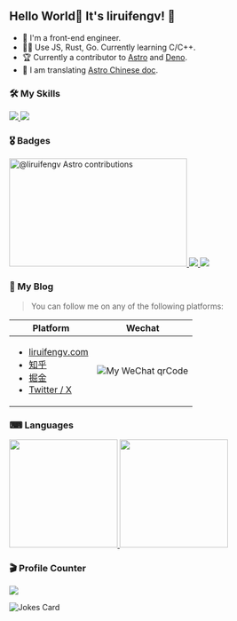 ## Hello World🎉 It's liruifengv! 👋

- 👨 I'm a front-end engineer.
- 👨‍💻 Use JS, Rust, Go. Currently learning C/C++.
- 🏆 Currently a contributor to [Astro](https://github.com/withastro) and [Deno](https://github.com/denoland). 
- 🚀 I am translating [Astro Chinese doc](https://docs.astro.build/zh-cn/getting-started/).

### 🛠 My Skills

<a href="https://sayhub.me#gh-light-mode-only">
  <img src="https://skillicons.dev/icons?i=html,css,js,ts,rust,go,c,deno,nodejs,react,vue,astro,svelte,nextjs,tauri,electron,express,actix,tailwind,vite,webpack,rollupjs,git,linux,md,vim,vscode,postgres,nginx,github&theme=light" />
</a>

<a href="https://sayhub.me#gh-dark-mode-only">
  <img src="https://skillicons.dev/icons?i=html,css,js,ts,rust,go,c,deno,nodejs,react,vue,astro,svelte,nextjs,tauri,electron,express,actix,tailwind,vite,webpack,rollupjs,git,linux,md,vim,vscode,postgres,nginx,github&theme=dark" />
</a>

### 🎖 Badges

<a target="_blank" href="https://astro.badg.es/contributor/liruifengv/">
  <img src="https://astro.badg.es/v2/contributor/liruifengv.svg" alt="@liruifengv Astro contributions" width="320" height="195">
</a>
<a href="https://github.com/liruifengv#gh-dark-mode-only">
  <img src="https://github-readme-stats-one-mu-82.vercel.app/api?username=liruifengv&show_icons=true&theme=vue-dark&border_color=42b973#gh-dark-mode-only" />
</a>
<a href="https://github.com/liruifengv#gh-light-mode-only">
  <img src="https://github-readme-stats-one-mu-82.vercel.app/api?username=liruifengv&show_icons=true&icon_color=805AD5&text_color=718096&bg_color=ffffff#gh-light-mode-only" />
</a>

### 📖 My Blog
> You can follow me on any of the following platforms:


| Platform                                       | Wechat                                              |
| ---------------------------------------------- | ------------------------------------------------- |
| <ul> <li> [liruifengv.com](https://liruifengv.com)</li> <li> [知乎](https://www.zhihu.com/people/liruifengv) </li><li> [掘金](https://juejin.cn/user/237150239994471) </li> <li> [Twitter / X](https://twitter.com/liruifengv)</li> </ul>    |  ![My WeChat qrCode](https://bucket.liruifengv.com/qrcode.png)   |


### ⌨ Languages
<a href="https://github.com/liruifengv#gh-light-mode-only">
  <img height="195" src="https://github-readme-stats-one-mu-82.vercel.app/api/top-langs/?username=liruifengv&layout=compact&langs_count=8&bg_color=ffffff#gh-light-mode-only"">
</a>

<a href="https://github.com/liruifengv#gh-dark-mode-only">
  <img height="195" src="https://github-readme-stats-one-mu-82.vercel.app/api/top-langs/?username=liruifengv&layout=compact&langs_count=8&bg_color=233140&border_color=42b973&theme=vue-dark#gh-dark-mode-only"">
</a>

### 🎬 Profile Counter
![](https://profile-counter.glitch.me/liruifengv/count.svg)

![Jokes Card](https://readme-jokes.vercel.app/api)

